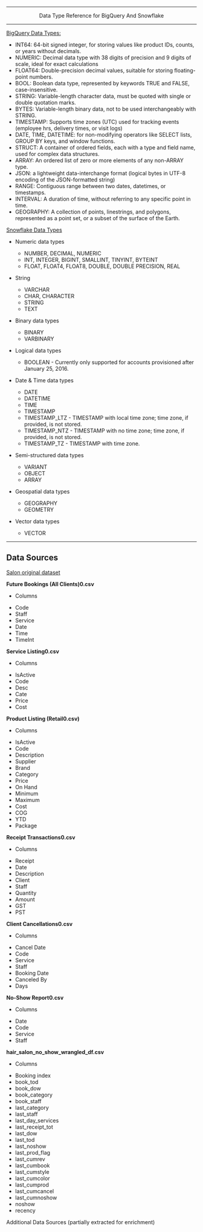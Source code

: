 ----------

<p align="center">
  Data Type Reference for BigQuery And Snowflake
</p>

----------

[BigQuery Data Types:](https://cloud.google.com/bigquery/docs/reference/standard-sql/data-types)

- INT64: 64-bit signed integer, for storing values like product IDs, counts, or years without decimals.
- NUMERIC: Decimal data type with 38 digits of precision and 9 digits of scale, ideal for exact calculations
- FLOAT64: Double-precision decimal values, suitable for storing floating-point numbers.
- BOOL: Boolean data type, represented by keywords TRUE and FALSE, case-insensitive.
- STRING: Variable-length character data, must be quoted with single or double quotation marks.
- BYTES: Variable-length binary data, not to be used interchangeably with STRING.
- TIMESTAMP: Supports time zones (UTC) used for tracking events (employee hrs, delivery times, or visit logs)
- DATE, TIME, DATETIME: for non-modifying operators like SELECT lists, GROUP BY keys, and window functions.
- STRUCT: A container of ordered fields, each with a type and field name, used for complex data structures.
- ARRAY: An ordered list of zero or more elements of any non-ARRAY type.
- JSON: a lightweight data-interchange format (logical bytes in UTF-8 encoding of the JSON-formatted string)
- RANGE: Contiguous range between two dates, datetimes, or timestamps.
- INTERVAL: A duration of time, without referring to any specific point in time.
- GEOGRAPHY: A collection of points, linestrings, and polygons, represented as a point set, or a subset of the surface of the Earth.

[Snowflake Data Types](https://docs.snowflake.com/en/sql-reference/intro-summary-data-types)

* Numeric data types
  - NUMBER, DECIMAL, NUMERIC
  - INT, INTEGER, BIGINT, SMALLINT, TINYINT, BYTEINT
  - FLOAT, FLOAT4, FLOAT8, DOUBLE, DOUBLE PRECISION, REAL 

* String 
  - VARCHAR
  - CHAR, CHARACTER
  - STRING
  - TEXT

* Binary data types
  - BINARY
  - VARBINARY

* Logical data types
  - BOOLEAN - Currently only supported for accounts provisioned after January 25, 2016.

* Date & Time data types
  - DATE
  - DATETIME
  - TIME
  - TIMESTAMP
  - TIMESTAMP_LTZ - TIMESTAMP with local time zone; time zone, if provided, is not stored.
  - TIMESTAMP_NTZ - TIMESTAMP with no time zone; time zone, if provided, is not stored.
  - TIMESTAMP_TZ - TIMESTAMP with time zone.

* Semi-structured data types
  - VARIANT
  - OBJECT
  - ARRAY

* Geospatial data types
  - GEOGRAPHY
  - GEOMETRY

* Vector data types
  - VECTOR

----------
Data Sources
----------

[Salon original dataset](https://www.kaggle.com/datasets/frederickferguson/hair-salon-no-show-data-set?select=Receipt+Transactions0.csv)

**Future Bookings (All Clients)0.csv**
* Columns
 - Code
 - Staff
 - Service
 - Date
 - Time
 - TimeInt

**Service Listing0.csv**
* Columns
 - IsActive
 - Code
 - Desc
 - Cate
 - Price
 - Cost

**Product Listing (Retail0.csv)**
* Columns
 - IsActive
 - Code
 - Description
 - Supplier
 - Brand
 - Category
 - Price
 - On Hand
 - Minimum
 - Maximum
 - Cost
 - COG
 - YTD
 - Package

**Receipt Transactions0.csv**
* Columns
 - Receipt
 - Date
 - Description
 - Client
 - Staff
 - Quantity
 - Amount
 - GST
 - PST

**Client Cancellations0.csv**
* Columns
 - Cancel Date 
 - Code
 - Service
 - Staff
 - Booking Date
 - Canceled By
 - Days

**No-Show Report0.csv**
* Columns
 - Date
 - Code
 - Service
 - Staff

**hair_salon_no_show_wrangled_df.csv**
* Columns
 - Booking index
 - book_tod
 - book_dow
 - book_category
 - book_staff
 - last_category
 - last_staff
 - last_day_services
 - last_receipt_tot
 - last_dow
 - last_tod
 - last_noshow
 - last_prod_flag
 - last_cumrev
 - last_cumbook
 - last_cumstyle
 - last_cumcolor
 - last_cumprod
 - last_cumcancel
 - last_cumnoshow
 - noshow
 - recency

Additional Data Sources (partially extracted for enrichment)
[]()
